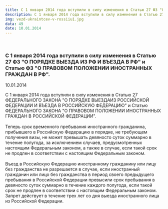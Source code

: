 ```yaml
---
title: С 1 января 2014 года вступили в силу изменения в Статью 27 ФЗ "О ПОРЯДКЕ ВЫЕЗДА ИЗ РФ И ВЪЕЗДА В РФ" и Статью ФЗ "О ПРАВОВОМ ПОЛОЖЕНИИ ИНОСТРАННЫХ ГРАЖДАН В РФ".
description: С 1 января 2014 года вступили в силу изменения в Статью 27 ФЕДЕРАЛЬНОГО ЗАКОНА "О ПОРЯДКЕ ВЫЕЗДАИЗ РОССИЙСКОЙ ФЕДЕРАЦИИ И ВЪЕЗДА В РОССИЙСКУЮ ФЕДЕРАЦИЮ" и Статью ФЕДЕРАЛЬНОГО ЗАКОНА "О ПРАВОВОМ ПОЛОЖЕНИИ ИНОСТРАННЫХ ГРАЖДАН В РОССИЙСКОЙ ФЕДЕРАЦИИ".
img: vezd-ukraintcev-v-rossiiu1.jpg
data: 49
date: 10.01.2014
---
```



<div class="row newsdetail">
<div class="md-2">&nbsp;</div>
<div class="md-8 news-detail">
			<article-image
			class="detail_picture"
			border="0"
			src="vezd-ukraintcev-v-rossiiu1.jpg"
			width="673"
			height="440"
			alt="С 1 января 2014 года вступили в силу изменения в Статью 27 ФЗ &quot;О ПОРЯДКЕ ВЫЕЗДА ИЗ РФ И ВЪЕЗДА В РФ&quot; и Статью ФЗ &quot;О ПРАВОВОМ ПОЛОЖЕНИИ ИНОСТРАННЫХ ГРАЖДАН В РФ&quot;."
			title="С 1 января 2014 года вступили в силу изменения в Статью 27 ФЗ &quot;О ПОРЯДКЕ ВЫЕЗДА ИЗ РФ И ВЪЕЗДА В РФ&quot; и Статью ФЗ &quot;О ПРАВОВОМ ПОЛОЖЕНИИ ИНОСТРАННЫХ ГРАЖДАН В РФ&quot;."
			/></article-image>
				<h3>С 1 января 2014 года вступили в силу изменения в Статью 27 ФЗ &quot;О ПОРЯДКЕ ВЫЕЗДА ИЗ РФ И ВЪЕЗДА В РФ&quot; и Статью ФЗ &quot;О ПРАВОВОМ ПОЛОЖЕНИИ ИНОСТРАННЫХ ГРАЖДАН В РФ&quot;.</h3>
					<p class="date-news">10.01.2014</p>
	<p>
				С 1 января 2014 года вступили в силу изменения в Статью 27 ФЕДЕРАЛЬНОГО ЗАКОНА &quot;О ПОРЯДКЕ ВЫЕЗДАИЗ РОССИЙСКОЙ ФЕДЕРАЦИИ И ВЪЕЗДА В РОССИЙСКУЮ ФЕДЕРАЦИЮ&quot; и Статью ФЕДЕРАЛЬНОГО ЗАКОНА &quot;О ПРАВОВОМ ПОЛОЖЕНИИ ИНОСТРАННЫХ ГРАЖДАН В РОССИЙСКОЙ ФЕДЕРАЦИИ&quot;. <br />
<br />
Теперь срок временного пребывания иностранного гражданина, прибывшего в Российскую Федерацию в порядке, не требующем получения визы, не может превышать девяносто суток суммарно в течение полугода, за исключением случаев, предусмотренных настоящим Федеральным законом, а также в случае, если такой срок не продлен в соответствии с настоящим Федеральным законом. <br />
<br />
Въезд в Российскую Федерацию иностранному гражданину или лицу без гражданства не разрешается в случае, если иностранный гражданин или лицо без гражданства в период своего предыдущего пребывания в Российской Федерации превысили срок пребывания в девяносто суток суммарно в течение каждого полугода, если такой срок не продлен в соответствии с настоящим Федеральным законом. Запрет действует в течение трех лет со дня выезда иностранного лица из Российской Федерации. 	</p>
</div>
</div>